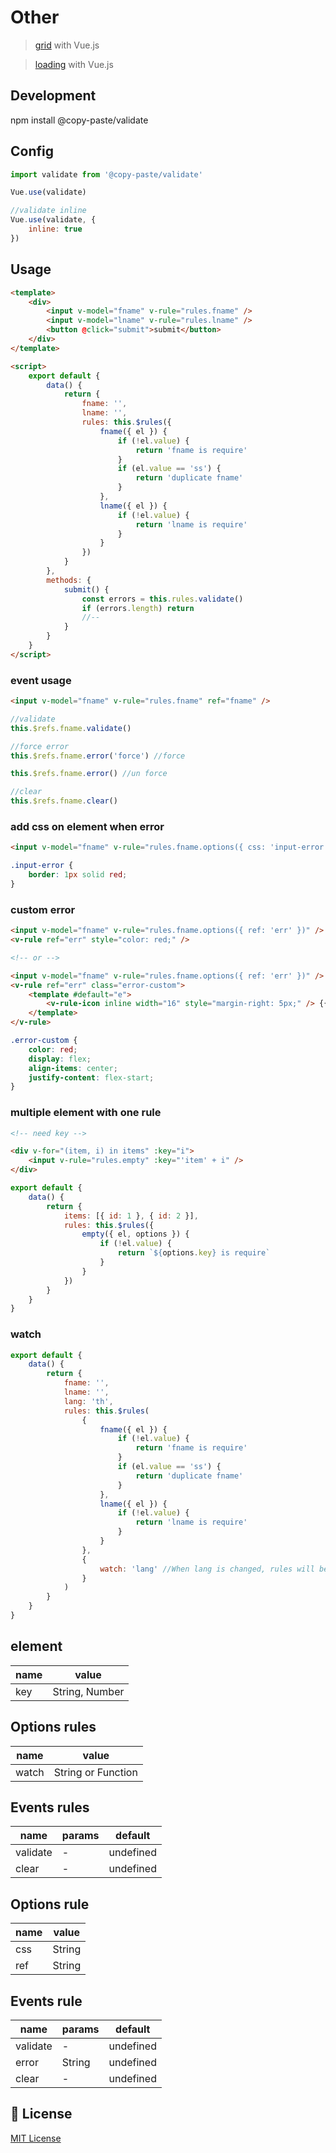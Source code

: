# Other

> <a href="https://github.com/pipat2468/copy-paste-grid">grid</a> with Vue.js

> <a href="https://github.com/pipat2468/copy-paste-loading">loading</a> with Vue.js

## Development

npm install @copy-paste/validate

## Config

```js
import validate from '@copy-paste/validate'

Vue.use(validate)

//validate inline
Vue.use(validate, {
    inline: true
})
```

## Usage

```html
<template>
    <div>
        <input v-model="fname" v-rule="rules.fname" />
        <input v-model="lname" v-rule="rules.lname" />
        <button @click="submit">submit</button>
    </div>
</template>

<script>
    export default {
        data() {
            return {
                fname: '',
                lname: '',
                rules: this.$rules({
                    fname({ el }) {
                        if (!el.value) {
                            return 'fname is require'
                        }
                        if (el.value == 'ss') {
                            return 'duplicate fname'
                        }
                    },
                    lname({ el }) {
                        if (!el.value) {
                            return 'lname is require'
                        }
                    }
                })
            }
        },
        methods: {
            submit() {
                const errors = this.rules.validate()
                if (errors.length) return
                //--
            }
        }
    }
</script>
```

### event usage

```html
<input v-model="fname" v-rule="rules.fname" ref="fname" />
```

```js
//validate
this.$refs.fname.validate()

//force error
this.$refs.fname.error('force') //force

this.$refs.fname.error() //un force

//clear
this.$refs.fname.clear()
```

### add css on element when error

```html
<input v-model="fname" v-rule="rules.fname.options({ css: 'input-error' })" />
```

```css
.input-error {
    border: 1px solid red;
}
```

### custom error

```html
<input v-model="fname" v-rule="rules.fname.options({ ref: 'err' })" />
<v-rule ref="err" style="color: red;" />

<!-- or -->

<input v-model="fname" v-rule="rules.fname.options({ ref: 'err' })" />
<v-rule ref="err" class="error-custom">
    <template #default="e">
        <v-rule-icon inline width="16" style="margin-right: 5px;" /> {{e.error}}
    </template>
</v-rule>
```

```css
.error-custom {
    color: red;
    display: flex;
    align-items: center;
    justify-content: flex-start;
}
```

### multiple element with one rule

```html
<!-- need key -->

<div v-for="(item, i) in items" :key="i">
    <input v-rule="rules.empty" :key="'item' + i" />
</div>
```

```js
export default {
    data() {
        return {
            items: [{ id: 1 }, { id: 2 }],
            rules: this.$rules({
                empty({ el, options }) {
                    if (!el.value) {
                        return `${options.key} is require`
                    }
                }
            })
        }
    }
}
```

### watch

```js
export default {
    data() {
        return {
            fname: '',
            lname: '',
            lang: 'th',
            rules: this.$rules(
                {
                    fname({ el }) {
                        if (!el.value) {
                            return 'fname is require'
                        }
                        if (el.value == 'ss') {
                            return 'duplicate fname'
                        }
                    },
                    lname({ el }) {
                        if (!el.value) {
                            return 'lname is require'
                        }
                    }
                },
                {
                    watch: 'lang' //When lang is changed, rules will be validate.
                }
            )
        }
    }
}
```

## element

| name | value          |
| ---- | -------------- |
| key  | String, Number |

## Options rules

| name  | value              |
| ----- | ------------------ |
| watch | String or Function |

## Events rules

| name     | params | default   |
| -------- | ------ | --------- |
| validate | -      | undefined |
| clear    | -      | undefined |

## Options rule

| name | value  |
| ---- | ------ |
| css  | String |
| ref  | String |

## Events rule

| name     | params | default   |
| -------- | ------ | --------- |
| validate | -      | undefined |
| error    | String | undefined |
| clear    | -      | undefined |

## 📑 License

[MIT License](./LICENSE)
